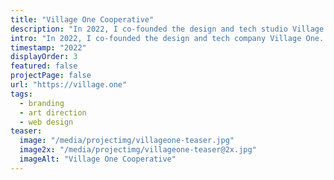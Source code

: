 ```yaml
---
title: "Village One Cooperative"
description: "In 2022, I co-founded the design and tech studio Village One. As a worker-owned cooperative, we build digital tools and infrastructure. My role: All things design!"
intro: "In 2022, I co-founded the design and tech company Village One. As a democratically organized, worker-owned cooperative, we build digital products and infrastructure. My role: All things design!"
timestamp: "2022"
displayOrder: 3
featured: false
projectPage: false
url: "https://village.one"
tags:
  - branding
  - art direction
  - web design
teaser:
  image: "/media/projectimg/villageone-teaser.jpg"
  image2x: "/media/projectimg/villageone-teaser@2x.jpg"
  imageAlt: "Village One Cooperative"
---
```

